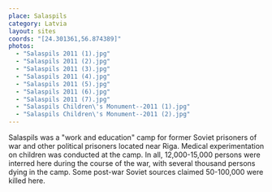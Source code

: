 ```yaml
---
place: Salaspils
category: Latvia
layout: sites
coords: "[24.301361,56.874389]"
photos:
  - "Salaspils 2011 (1).jpg"
  - "Salaspils 2011 (2).jpg"
  - "Salaspils 2011 (3).jpg"
  - "Salaspils 2011 (4).jpg"
  - "Salaspils 2011 (5).jpg"
  - "Salaspils 2011 (6).jpg"
  - "Salaspils 2011 (7).jpg"
  - "Salaspils Children\'s Monument--2011 (1).jpg"
  - "Salaspils Children\'s Monument--2011 (2).jpg"
---
```

Salaspils was a "work and education" camp for former Soviet prisoners of war and other political prisoners located near Riga. Medical experimentation on children was conducted at the camp. In all, 12,000-15,000 persons were interred here during the course of the war, with several thousand persons dying in the camp. Some post-war Soviet sources claimed 50-100,000 were killed here.